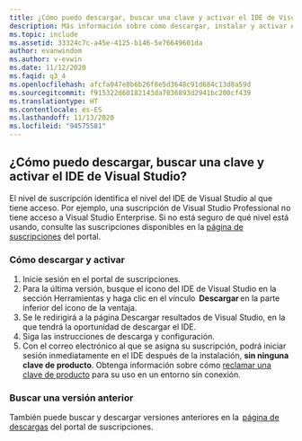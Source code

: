 ```yaml
---
title: ¿Cómo puedo descargar, buscar una clave y activar el IDE de Visual Studio?
description: Más información sobre cómo descargar, instalar y activar el IDE de Visual Studio con una clave de producto
ms.topic: include
ms.assetid: 33324c7c-a45e-4125-b146-5e76649601da
author: evanwindom
ms.author: v-evwin
ms.date: 11/12/2020
ms.faqid: q3_4
ms.openlocfilehash: afcfa047e8b6b26f8e5d3648c91d684c13d8a59d
ms.sourcegitcommit: f915322d60182143da7036893d2941bc200cf439
ms.translationtype: HT
ms.contentlocale: es-ES
ms.lasthandoff: 11/13/2020
ms.locfileid: "94575581"
---
```

## <a name="how-do-i-download-find-a-key-and-activate-the-visual-studio-ide"></a>¿Cómo puedo descargar, buscar una clave y activar el IDE de Visual Studio?
El nivel de suscripción identifica el nivel del IDE de Visual Studio al que tiene acceso. Por ejemplo, una suscripción de Visual Studio Professional no tiene acceso a Visual Studio Enterprise. Si no está seguro de qué nivel está usando, consulte las suscripciones disponibles en la [página de suscripciones](https://my.visualstudio.com/subscriptions) del portal. 

### <a name="how-to-download-and-activate"></a>Cómo descargar y activar 
1. Inicie sesión en el portal de suscripciones.  
0. Para la última versión, busque el icono del IDE de Visual Studio en la sección Herramientas y haga clic en el vínculo  **Descargar** en la parte inferior del icono de la ventaja.  
0. Se le redirigirá a la página Descargar resultados de Visual Studio, en la que tendrá la oportunidad de descargar el IDE.  
0. Siga las instrucciones de descarga y configuración. 
0. Con el correo electrónico al que se asigna su suscripción, podrá iniciar sesión inmediatamente en el IDE después de la instalación, **sin ninguna clave de producto**. Obtenga información sobre cómo [reclamar una clave de producto](https://docs.microsoft.com/visualstudio/subscriptions/find-keys) para su uso en un entorno sin conexión.

### <a name="find-an-older-version"></a>Buscar una versión anterior 
También puede buscar y descargar versiones anteriores en la  [página de descargas](https://my.visualstudio.com/Downloads?q=Visual%20Studio%20for%20mac&pgroup=) del portal de suscripciones.
